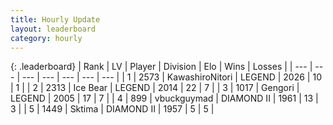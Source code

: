 ```yaml
---
title: Hourly Update
layout: leaderboard
category: hourly
---
```


{: .leaderboard}
| Rank | LV | Player | Division | Elo | Wins | Losses |
| --- | --- | --- | --- | --- | --- | --- |
| <span data-change="0">1</span> | 2573 | <span title="ID: 164871">KawashiroNitori</span> | LEGEND | <span data-change="6">2026</span> | <span data-change="1">10</span> | <span data-change="0">1</span> |
| <span data-change="0">2</span> | 2313 | <span title="ID: 417840">Ice Bear</span> | LEGEND | <span data-change="0">2014</span> | <span data-change="0">22</span> | <span data-change="0">7</span> |
| <span data-change="0">3</span> | 1017 | <span title="ID: 294236">Gengori</span> | LEGEND | <span data-change="5">2005</span> | <span data-change="2">17</span> | <span data-change="1">7</span> |
| <span data-change="1">4</span> | 899 | <span title="ID: 418052">vbuckguymad</span> | DIAMOND II | <span data-change="22">1961</span> | <span data-change="1">13</span> | <span data-change="0">3</span> |
| <span data-change="-1">5</span> | 1449 | <span title="ID: 353063">Sktima</span> | DIAMOND II | <span data-change="-14">1957</span> | <span data-change="0">5</span> | <span data-change="1">5</span> |
